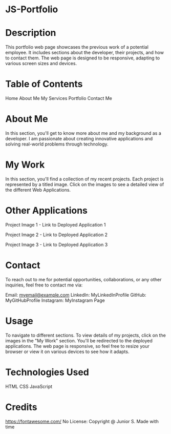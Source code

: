 # JS-Portfolio
# Description
This portfolio web page showcases the previous work of a potential employee. It includes sections about the developer, their projects, and how to contact them. The web page is designed to be responsive, adapting to various screen sizes and devices.

# Table of Contents
Home
About Me
My Services
Portfolio 
Contact Me

# About Me
In this section, you'll get to know more about me and my background as a developer. I am passionate about creating innovative applications and solving real-world problems through technology. 

# My Work
In this section, you'll find a collection of my recent projects. Each project is represented by a titled image. Click on the images to see a detailed view of the different Web Applications.


# Other Applications
Project Image 1 - Link to Deployed Application 1

Project Image 2 - Link to Deployed Application 2

Project Image 3 - Link to Deployed Application 3



# Contact
To reach out to me for potential opportunities, collaborations, or any other inquiries, feel free to contact me via:

Email: myemail@example.com
LinkedIn: MyLinkedInProfile
GitHub: MyGitHubProfile
Instagram: MyInstagram Page 

# Usage
To navigate to different sections. To view details of my projects, click on the images in the "My Work" section. You'll be redirected to the deployed applications. The web page is responsive, so feel free to resize your browser or view it on various devices to see how it adapts.

# Technologies Used
HTML
CSS
JavaScript

# Credits
https://fontawesome.com/
No License: Copyright @ Junior S. Made with time 
